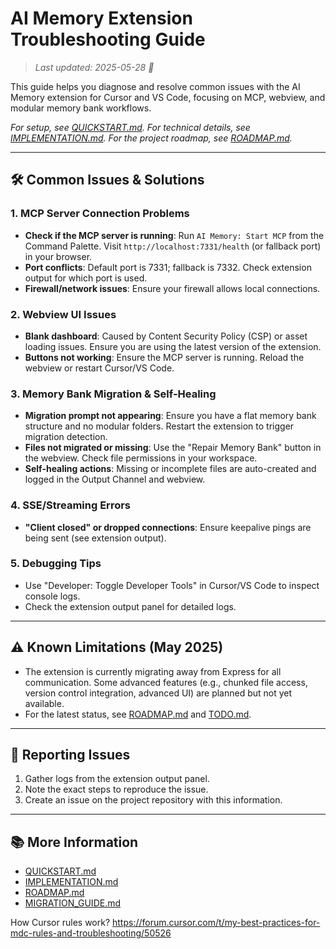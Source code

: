# AI Memory Extension Troubleshooting Guide

> _Last updated: 2025-05-28 🐹_

This guide helps you diagnose and resolve common issues with the AI Memory extension for Cursor and VS Code, focusing on MCP, webview, and modular memory bank workflows.

_For setup, see [QUICKSTART.md](./QUICKSTART.md). For technical details, see [IMPLEMENTATION.md](../wip/IMPLEMENTATION.md). For the project roadmap, see [ROADMAP.md](../wip/ROADMAP.md)._

---

## 🛠️ Common Issues & Solutions

### 1. MCP Server Connection Problems

- **Check if the MCP server is running**:
  Run `AI Memory: Start MCP` from the Command Palette.
  Visit `http://localhost:7331/health` (or fallback port) in your browser.
- **Port conflicts**:
  Default port is 7331; fallback is 7332. Check extension output for which port is used.
- **Firewall/network issues**:
  Ensure your firewall allows local connections.

### 2. Webview UI Issues

- **Blank dashboard**:
  Caused by Content Security Policy (CSP) or asset loading issues.
  Ensure you are using the latest version of the extension.
- **Buttons not working**:
  Ensure the MCP server is running. Reload the webview or restart Cursor/VS Code.

### 3. Memory Bank Migration & Self-Healing

- **Migration prompt not appearing**:
  Ensure you have a flat memory bank structure and no modular folders. Restart the extension to trigger migration detection.
- **Files not migrated or missing**:
  Use the "Repair Memory Bank" button in the webview. Check file permissions in your workspace.
- **Self-healing actions**:
  Missing or incomplete files are auto-created and logged in the Output Channel and webview.

### 4. SSE/Streaming Errors

- **"Client closed" or dropped connections**:
  Ensure keepalive pings are being sent (see extension output).

### 5. Debugging Tips

- Use "Developer: Toggle Developer Tools" in Cursor/VS Code to inspect console logs.
- Check the extension output panel for detailed logs.

---

## ⚠️ Known Limitations (May 2025)

- The extension is currently migrating away from Express for all communication.
  Some advanced features (e.g., chunked file access, version control integration, advanced UI) are planned but not yet available.
- For the latest status, see [ROADMAP.md](../wip/ROADMAP.md) and [TODO.md](../wip/TODO.md).

---

## 📝 Reporting Issues

1. Gather logs from the extension output panel.
2. Note the exact steps to reproduce the issue.
3. Create an issue on the project repository with this information.

---

## 📚 More Information

- [QUICKSTART.md](./QUICKSTART.md)
- [IMPLEMENTATION.md](../wip/IMPLEMENTATION.md)
- [ROADMAP.md](../wip/ROADMAP.md)
- [MIGRATION_GUIDE.md](./MIGRATION_GUIDE.md)

How Cursor rules work?
<https://forum.cursor.com/t/my-best-practices-for-mdc-rules-and-troubleshooting/50526>
